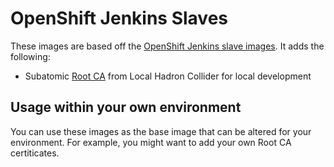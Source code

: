 # OpenShift Jenkins Slaves

These images are based off the [OpenShift Jenkins slave images](https://github.com/openshift/jenkins).
It adds the following:

* Subatomic [Root CA](https://raw.githubusercontent.com/absa-subatomic/local-hadron-collider/master/minishift-addons/subatomic/certs/subatomic-ca-chain.pem) from Local Hadron Collider for local development

## Usage within your own environment

You can use these images as the base image that can be altered for your environment.
For example, you might want to add your own Root CA certiticates.